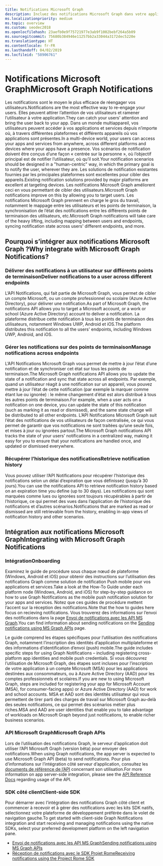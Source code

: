 ```yaml
---
title: Notifications Microsoft Graph
description: Incluez des notifications Microsoft Graph dans votre application pour réengager les utilisateurs d’une façon centrée sur la personne.
ms.localizationpriority: medium
ms.topic: overview
ms.custom: seodec2018
ms.openlocfilehash: 23aefb0e9f75721977e3ab9f1002bebf264a5b09
ms.sourcegitcommit: 75680b384946e11257bb2a33044a3172dec5220e
ms.translationtype: HT
ms.contentlocale: fr-FR
ms.lasthandoff: 04/02/2019
ms.locfileid: "58906761"
---
```

# <a name="microsoft-graph-notifications"></a><span data-ttu-id="392df-103">Notifications Microsoft Graph</span><span class="sxs-lookup"><span data-stu-id="392df-103">Microsoft Graph Notifications</span></span>
<span data-ttu-id="392df-104">Les notifications sont le moyen le plus efficace de réengager vos utilisateurs.</span><span class="sxs-lookup"><span data-stu-id="392df-104">Notifications are the most effective way to re-engage your users.</span></span> <span data-ttu-id="392df-105">Elles peuvent attirer l’attention de vos utilisateurs et ramener l’utilisateur à votre application.</span><span class="sxs-lookup"><span data-stu-id="392df-105">They can catch your users' attention and bring the user back to your app.</span></span> <span data-ttu-id="392df-106">Dans un monde multiappareil, vos utilisateurs peuvent accéder à vos applications et services depuis n’importe où, à travers différentes plateformes et différents appareils où vos applications sont présentes.</span><span class="sxs-lookup"><span data-stu-id="392df-106">In a multi-device world, your users can access your apps and services from anywhere, across different platforms and devices where your apps have a presence.</span></span>
<span data-ttu-id="392df-107">Vos scénarios de notification doivent être conçus d’une façon « centrée sur la personne », où l’objectif principal est de notifier l’utilisateur, où qu’il soit.</span><span class="sxs-lookup"><span data-stu-id="392df-107">Your notification scenarios should be designed in a "human-centric" way, in which the primary goal is to notify the user, wherever they are.</span></span> <span data-ttu-id="392df-108">Les solutions de notification existantes fournies par les principales plateformes sont excellentes pour cibler des appareils.</span><span class="sxs-lookup"><span data-stu-id="392df-108">Existing notification solutions provided by major platforms are excellent at targeting devices.</span></span> <span data-ttu-id="392df-109">Les notifications Microsoft Graph améliorent ceci en vous permettant de cibler des utilisateurs.</span><span class="sxs-lookup"><span data-stu-id="392df-109">Microsoft Graph notifications improve on this by allowing you to target users.</span></span> <span data-ttu-id="392df-110">Les notifications Microsoft Graph prennent en charge le gros du travail, notamment le mappage entre les utilisateurs et les points de terminaison, la synchronisation de l’état des notifications entre les différents points de terminaison des utilisateurs, etc.</span><span class="sxs-lookup"><span data-stu-id="392df-110">Microsoft Graph notifications will take care of the heavy lifting, including mapping between users and endpoints, syncing notification state across users' different endpoints, and more.</span></span>

## <a name="why-integrate-with-microsoft-graph-notifications"></a><span data-ttu-id="392df-111">Pourquoi s’intégrer aux notifications Microsoft Graph ?</span><span class="sxs-lookup"><span data-stu-id="392df-111">Why integrate with Microsoft Graph Notifications?</span></span>

### <a name="deliver-notifications-to-a-user-across-different-endpoints"></a><span data-ttu-id="392df-112">Délivrer des notifications à un utilisateur sur différents points de terminaison</span><span class="sxs-lookup"><span data-stu-id="392df-112">Deliver notifications to a user across different endpoints</span></span>
<span data-ttu-id="392df-113">L’API Notifications, qui fait partie de Microsoft Graph, vous permet de cibler un compte Microsoft, ou un compte professionnel ou scolaire (Azure Active Directory), pour délivrer une notification.</span><span class="sxs-lookup"><span data-stu-id="392df-113">As part of Microsoft Graph, the notifications API allows you to target a Microsoft account, or a work or school (Azure Active Directory) account to deliver a notification.</span></span> <span data-ttu-id="392df-114">La plateforme distribue cette notification à tous les points de terminaison des utilisateurs, notamment Windows UWP, Android et iOS.</span><span class="sxs-lookup"><span data-stu-id="392df-114">The platform distributes this notification to all the users' endpoints, including Windows UWP, Android, and iOS.</span></span>

### <a name="manage-notifications-across-endpoints"></a><span data-ttu-id="392df-115">Gérer les notifications sur des points de terminaison</span><span class="sxs-lookup"><span data-stu-id="392df-115">Manage notifications across endpoints</span></span>
<span data-ttu-id="392df-116">L’API Notifications Microsoft Graph vous permet de mettre à jour l’état d’une notification et de synchroniser cet état sur tous les points de terminaison.</span><span class="sxs-lookup"><span data-stu-id="392df-116">The Microsoft Graph notifications API allows you to update the state of a notification and sync that state across all endpoints.</span></span> <span data-ttu-id="392df-117">Par exemple, quand un utilisateur réagit à une notification sur un appareil, vous pouvez mettre à jour l’état de cette notification (par exemple la marquer comme étant lue ou ignorée) : le même changement d’état est alors distribué à tous les autres points de terminaison.</span><span class="sxs-lookup"><span data-stu-id="392df-117">For example, when a user acts on a notification on one device, you can update the state of this notification (such as marking it as read or dismissed), and the same state change will be distributed to all other endpoints.</span></span> <span data-ttu-id="392df-118">L’API Notifications Microsoft Graph suit l’état des notifications de vos utilisateurs de façon centralisée, ce qui vous permet de garantir que vos notifications ne sont traitées qu’une seule fois, et mises à jour ou ignorées partout.</span><span class="sxs-lookup"><span data-stu-id="392df-118">The Microsoft Graph notifications API tracks the state of your users' notifications in a centralized way, making it easy for you to ensure that your notifications are handled once, and updated or dismissed everywhere.</span></span>

### <a name="retrieve-notification-history"></a><span data-ttu-id="392df-119">Récupérer l’historique des notifications</span><span class="sxs-lookup"><span data-stu-id="392df-119">Retrieve notification history</span></span>
<span data-ttu-id="392df-120">Vous pouvez utiliser l’API Notifications pour récupérer l’historique des notifications selon un délai d’expiration que vous définissez (jusqu’à 30 jours).</span><span class="sxs-lookup"><span data-stu-id="392df-120">You can use the notifications API to retrieve notification history based on an expiration time you define (up to 30 days).</span></span> <span data-ttu-id="392df-121">Les notifications qui sont marquées comme lues ou ignorées sont toujours récupérables à partir de l’historique, ce qui permet des vues dans l’application de l’historique des notifications et d’autres scénarios.</span><span class="sxs-lookup"><span data-stu-id="392df-121">Notifications that are marked as read or dismissed are still retrievable from the history, enabling in-app views of notification history and other scenarios.</span></span>

## <a name="integrating-with-microsoft-graph-notifications"></a><span data-ttu-id="392df-122">Intégration aux notifications Microsoft Graph</span><span class="sxs-lookup"><span data-stu-id="392df-122">Integrating with Microsoft Graph Notifications</span></span>

### <a name="onboarding"></a><span data-ttu-id="392df-123">Intégration</span><span class="sxs-lookup"><span data-stu-id="392df-123">Onboarding</span></span>
<span data-ttu-id="392df-124">Examinez le guide de procédure sous chaque nœud de plateforme (Windows, Android et iOS) pour obtenir des instructions sur l’utilisation des notifications Graph comme solution de notification Push mobile pour vos applications et services.</span><span class="sxs-lookup"><span data-stu-id="392df-124">Take a look at the How-To Guide under each platform node (Windows, Android, and iOS) for step-by-step guidance on how to use Graph Notifications as the mobile push notification solution for your apps and services.</span></span> <span data-ttu-id="392df-125">Notez que ces guides de procédure mettent l’accent sur la réception des notifications.</span><span class="sxs-lookup"><span data-stu-id="392df-125">Note that the how to guides here focus on recieving notifications.</span></span> <span data-ttu-id="392df-126">Vous trouverez des informations sur l’envoi des notifications dans la page [Envoi de notifications avec les API MS Graph](sending-notifications.md).</span><span class="sxs-lookup"><span data-stu-id="392df-126">You can find information about sending notifications on the [Sending notifications using MS Graph APIs](sending-notifications.md) page.</span></span>

<span data-ttu-id="392df-127">Le guide comprend les étapes spécifiques pour l’utilisation des notifications Graph, notamment l’inscription des identités d’application multiplateforme et des informations d’identification d’envoi (push) mobile.</span><span class="sxs-lookup"><span data-stu-id="392df-127">The guide includes specific steps for using Graph Notifications – including registering cross-platform app identities and mobile push credentials.</span></span> <span data-ttu-id="392df-128">Si vous découvrez l’utilisation de Microsoft Graph, des étapes sont incluses pour l’inscription de votre application à un compte Microsoft (MSA) pour les applications destinées aux consommateurs, ou à Azure Active Directory (AAD) pour les comptes professionnels et scolaires.</span><span class="sxs-lookup"><span data-stu-id="392df-128">If you are new to using Microsoft Graph, steps are included for registering your app for Microsoft Account (MSA), for consumer-facing apps) or Azure Active Directory (AAD) for work and school accounts.</span></span> <span data-ttu-id="392df-129">MSA et AAD sont des identités utilisateur qui vous permettent de tirer parti des charges de travail sur Microsoft Graph au-delà des seules notifications, ce qui permet des scénarios métier plus riches.</span><span class="sxs-lookup"><span data-stu-id="392df-129">MSA and AAD are user identities that enable you to take advantage of workloads on Microsoft Graph beyond just notifications, to enable richer business scenarios.</span></span> 

### <a name="microsoft-graph-apis"></a><span data-ttu-id="392df-130">API Microsoft Graph</span><span class="sxs-lookup"><span data-stu-id="392df-130">Microsoft Graph APIs</span></span>
<span data-ttu-id="392df-131">Lors de l’utilisation des notifications Graph, le serveur d’application doit utiliser l’API Microsoft Graph (version bêta) pour envoyer des notifications.</span><span class="sxs-lookup"><span data-stu-id="392df-131">When using Graph notifications, the app server is expected to use Microsoft Graph API (beta) to send notifications.</span></span> <span data-ttu-id="392df-132">Pour plus d’informations sur l’intégration côté serveur d’application, consultez les [documents de référence de l’API](https://developer.microsoft.com/graph/docs/api-reference/beta/resources/notifications-api-overview) concernant son utilisation.</span><span class="sxs-lookup"><span data-stu-id="392df-132">For more information on app server-side integration, please see the [API Reference Docs](https://developer.microsoft.com/graph/docs/api-reference/beta/resources/notifications-api-overview) regarding usage of the API.</span></span> 

### <a name="client-side-sdk"></a><span data-ttu-id="392df-133">SDK côté client</span><span class="sxs-lookup"><span data-stu-id="392df-133">Client-side SDK</span></span>
<span data-ttu-id="392df-134">Pour démarrer avec l’intégration des notifications Graph côté client et commencer à recevoir et à gérer des notifications avec les kits SDK natifs, sélectionnez votre plateforme de développement préférée dans le volet de navigation gauche.</span><span class="sxs-lookup"><span data-stu-id="392df-134">To get started with client-side Graph Notifications integration and start receiving and managing notifications using the native SDKs, select your preferred development platform on the left navigation pane.</span></span> 

* [<span data-ttu-id="392df-135">Envoi de notifications avec les API MS Graph</span><span class="sxs-lookup"><span data-stu-id="392df-135">Sending notifications using MS Graph APIs</span></span>](sending-notifications.md)
* [<span data-ttu-id="392df-136">Réception de notifications avec le SDK Projet Rome</span><span class="sxs-lookup"><span data-stu-id="392df-136">Receiving notifications using the Project Rome SDK</span></span>](receiving-notifications.md)
